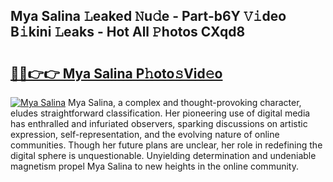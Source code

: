 ## Mya Salina 𝙻eaked 𝙽u𝚍e - Part-b6Y 𝚅𝚒deo B𝚒kini 𝙻eaks - Hot All 𝙿hotos CXqd8

# <h2><a href="http://ld52utu.urlbe.top/?page=Mya+Salina">🔗🔗👉👉 Mya Salina P𝚑oto𝚜Vid𝚎o</a></h2>

[![Mya Salina](https://i.imgur.com/eBuTRDB.gif)](http://ld52utu.urlbe.top/?page=Mya+Salina)
Mya Salina, a complex and thought-provoking character, eludes straightforward classification. Her pioneering use of digital media has enthralled and infuriated observers, sparking discussions on artistic expression, self-representation, and the evolving nature of online communities. Though her future plans are unclear, her role in redefining the digital sphere is unquestionable. Unyielding determination and undeniable magnetism propel Mya Salina to new heights in the online community.
